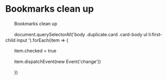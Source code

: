 # Bookmarks clean up

　　Bookmarks clean up

　　document.querySelectorAll('body .duplicate.card .card-body ul li:first-child input ').forEach(item =\> {

　　item.checked = true

　　item.dispatchEvent(new Event('change'))

　　})

